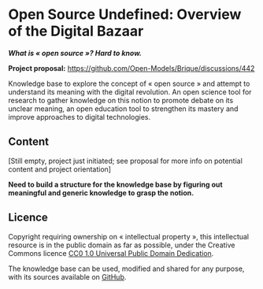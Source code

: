 # Open Source Undefined: Overview of the Digital Bazaar

**_What is « open source »? Hard to know._**

**Project proposal:** https://github.com/Open-Models/Brique/discussions/442

Knowledge base to explore the concept of « open source » and attempt to understand its meaning with the digital revolution.
An open science tool for research to gather knowledge on this notion to promote debate on its unclear meaning, an open
education tool to strengthen its mastery and improve approaches to digital technologies.

## Content

[Still empty, project just initiated; see proposal for more info on potential content and project orientation]

**Need to build a structure for the knowledge base by figuring out meaningful and generic knowledge to grasp the notion.**

## Licence

Copyright requiring ownership on « intellectual property », this intellectual resource is in the public
domain as far as possible, under the Creative Commons licence [CC0 1.0 Universal Public Domain
Dedication](https://creativecommons.org/publicdomain/zero/1.0/).

The knowledge base can be used, modified and shared for any purpose, with its sources available on
[GitHub](https://github.com/Open-Models/Open-Source-Undefined).
